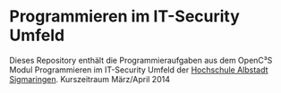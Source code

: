 Programmieren im IT-Security Umfeld
===================================

Dieses Repository enthält die Programmieraufgaben aus dem
OpenC³S Modul Programmieren im IT-Security Umfeld der [Hochschule Albstadt Sigmaringen](www.hs-albsig.de).
Kurszeitraum März/April 2014 